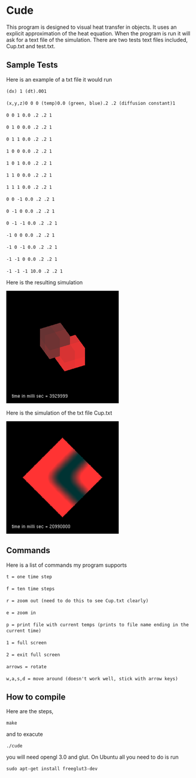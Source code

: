 # Cude

This program is designed to visual heat transfer in objects. It uses an explicit approximation of the heat equation. When the program is run it will ask for a text file of the simulation. There are two tests text files included, Cup.txt and test.txt.

 
## Sample Tests

Here is an example of a txt file it would run

```
(dx) 1 (dt).001

(x,y,z)0 0 0 (temp)0.0 (green, blue).2 .2 (diffusion constant)1

0 0 1 0.0 .2 .2 1

0 1 0 0.0 .2 .2 1

0 1 1 0.0 .2 .2 1

1 0 0 0.0 .2 .2 1

1 0 1 0.0 .2 .2 1

1 1 0 0.0 .2 .2 1

1 1 1 0.0 .2 .2 1

0 0 -1 0.0 .2 .2 1

0 -1 0 0.0 .2 .2 1

0 -1 -1 0.0 .2 .2 1

-1 0 0 0.0 .2 .2 1

-1 0 -1 0.0 .2 .2 1

-1 -1 0 0.0 .2 .2 1

-1 -1 -1 10.0 .2 .2 1
```

Here is the resulting simulation


![ScreenShot](https://github.com/loliverhennigh/Cude/blob/master/test.png)

Here is the simulation of the txt file Cup.txt

![ScreenShot](https://github.com/loliverhennigh/Cude/blob/master/Cup.png)


## Commands

Here is a list of commands my program supports

```
t = one time step

f = ten time steps

r = zoom out (need to do this to see Cup.txt clearly)

e = zoom in

p = print file with current temps (prints to file name ending in the current time)

1 = full screen

2 = exit full screen

arrows = rotate

w,a,s,d = move around (doesn't work well, stick with arrow keys)

```

## How to compile

Here are the steps,

```
make
```
and to exacute
```
./cude
```
you will need opengl 3.0 and glut. On Ubuntu all you need to do is run
```
sudo apt-get install freeglut3-dev
```








